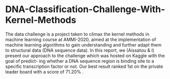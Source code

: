 # DNA-Classification-Challenge-With-Kernel-Methods
The data challenge is a project taken to climax the kernel methods in machine learning course at AMMI-2020, aimed at the implementation of machine learning algorithms to gain understanding and further adapt them to structural data (DNA sequence data). In this report, we (Aissatou &amp; I) present our approach to the challenge which was hosted on Kaggle with the goal of predict- ing whether a DNA sequence region is binding site to a specific transcription factor or not. Our best result ranked 1st on the private leader board with a score of 71.20% .
